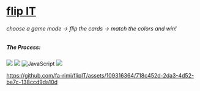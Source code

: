 <span align="left">
<h1>
<a href="https://fa-rimi.github.io/flipIT/">flip IT</a>
</h1>
<h6> choose a game mode -> flip the cards -> match the colors and win!</h6>
</span>

<h5>The Process: </h5>
<span align="center">
<img src="https://img.shields.io/badge/HTML5-E34F26?style=for-the-badge&logo=html5&logoColor=white">
<img src="https://img.shields.io/badge/CSS3-1572B6?style=for-the-badge&logo=css3&logoColor=white">
<img src="https://img.shields.io/badge/JavaScript-F7DF1E?style=for-the-badge&logo=javascript&logoColor=black" alt="JavaScript">
<a href="https://open.spotify.com/album/3uPOSDtQ4ZX6NbHhdIzESH?si=zM_Ape8gTUOc2HIlp7ufrg"><img src="https://img.shields.io/badge/Work Mode-1ED760?&style=for-the-badge&logo=spotify&logoColor=white"></a>
</span>

<br>


https://github.com/fa-rimi/flipIT/assets/109316364/718c452d-2da3-4d52-be7c-138ccd9da10d

